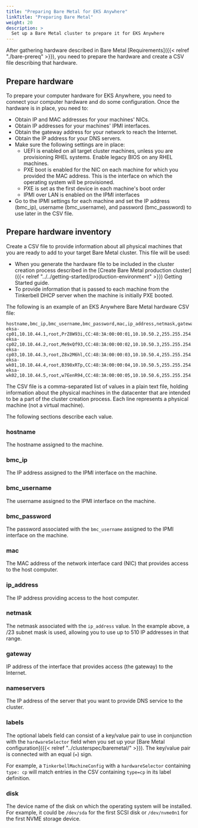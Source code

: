 ```yaml
---
title: "Preparing Bare Metal for EKS Anywhere"
linkTitle: "Preparing Bare Metal"
weight: 20
description: >
  Set up a Bare Metal cluster to prepare it for EKS Anywhere
---
```

After gathering hardware described in Bare Metal [Requirements]({{< relref "./bare-prereq" >}}), you need to prepare the hardware and create a CSV file describing that hardware.

## Prepare hardware
To prepare your computer hardware for EKS Anywhere, you need to connect your computer hardware and do some configuration.
Once the hardware is in place, you need to:

* Obtain IP and MAC addresses for your machines' NICs.
* Obtain IP addresses for your machines' IPMI interfaces.
* Obtain the gateway address for your network to reach the Internet.
* Obtain the IP address for your DNS servers.
* Make sure the following settings are in place:
  * UEFI is enabled on all target cluster machines, unless you are provisioning RHEL systems. Enable legacy BIOS on any RHEL machines.
  * PXE boot is enabled for the NIC on each machine for which you provided the MAC address. This is the interface on which the operating system will be provisioned.
  * PXE is set as the first device in each machine's boot order
  * IPMI over LAN is enabled on the IPMI interfaces
* Go to the IPMI settings for each machine and set the IP address (bmc_ip), username (bmc_username), and password (bmc_password) to use later in the CSV file.

## Prepare hardware inventory
Create a CSV file to provide information about all physical machines that you are ready to add to your target Bare Metal cluster.
This file will be used:

* When you generate the hardware file to be included in the cluster creation process described in the [Create Bare Metal production cluster]({{< relref "../../getting-started/production-environment" >}}) Getting Started guide.
* To provide information that is passed to each machine from the Tinkerbell DHCP server when the machine is initially PXE booted.

The following is an example of an EKS Anywhere Bare Metal hardware CSV file:

```
hostname,bmc_ip,bmc_username,bmc_password,mac,ip_address,netmask,gateway,nameservers,labels,disk
eksa-cp01,10.10.44.1,root,PrZ8W93i,CC:48:3A:00:00:01,10.10.50.2,255.255.254.0,10.10.50.1,8.8.8.8|8.8.4.4,type=cp,/dev/sda
eksa-cp02,10.10.44.2,root,Me9xQf93,CC:48:3A:00:00:02,10.10.50.3,255.255.254.0,10.10.50.1,8.8.8.8|8.8.4.4,type=cp,/dev/sda
eksa-cp03,10.10.44.3,root,Z8x2M6hl,CC:48:3A:00:00:03,10.10.50.4,255.255.254.0,10.10.50.1,8.8.8.8|8.8.4.4,type=cp,/dev/sda
eksa-wk01,10.10.44.4,root,B398xRTp,CC:48:3A:00:00:04,10.10.50.5,255.255.254.0,10.10.50.1,8.8.8.8|8.8.4.4,type=worker,/dev/sda
eksa-wk02,10.10.44.5,root,w7EenR94,CC:48:3A:00:00:05,10.10.50.6,255.255.254.0,10.10.50.1,8.8.8.8|8.8.4.4,type=worker,/dev/sda

```

The CSV file is a comma-separated list of values in a plain text file, holding information about the physical machines in the datacenter that are intended to be a part of the cluster creation process.
Each line represents a physical machine (not a virtual machine).

The following sections describe each value.

### hostname
The hostname assigned to the machine.
### bmc_ip
The IP address assigned to the IPMI interface on the machine.
### bmc_username
The username assigned to the IPMI interface on the machine.
### bmc_password
The password associated with the `bmc_username` assigned to the IPMI interface on the machine.
### mac
The MAC address of the network interface card (NIC) that provides access to the host computer.
### ip_address
The IP address providing access to the host computer.
### netmask
The netmask associated with the `ip_address` value.
In the example above, a /23 subnet mask is used, allowing you to use up to 510 IP addresses in that range. 
### gateway
IP address of the interface that provides access (the gateway) to the Internet.
### nameservers
The IP address of the server that you want to provide DNS service to the cluster.
### labels
The optional labels field can consist of a key/value pair to use in conjunction with the `hardwareSelector` field when you set up your [Bare Metal configuration]({{< relref "../clusterspec/baremetal/" >}}).
The key/value pair is connected with an equal (`=`) sign.

For example, a `TinkerbellMachineConfig` with a `hardwareSelector` containing `type: cp` will match entries in the CSV containing `type=cp` in its label definition.

### disk
The device name of the disk on which the operating system will be installed.
For example, it could be `/dev/sda` for the first SCSI disk or `/dev/nvme0n1` for the first NVME storage device.
